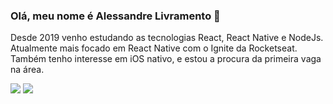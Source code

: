 ### Olá, meu nome é  Alessandre Livramento  👋  

<p>
Desde 2019 venho estudando as tecnologias React, React Native e NodeJs. Atualmente mais focado em React Native com o Ignite da Rocketseat. Também tenho interesse em iOS nativo, e estou a procura da primeira vaga na área. 
</p>


  <div> 
  <a href = "mailto:aleliv74@gmail.com"><img src="https://img.shields.io/badge/-Gmail-%23333?style=for-the-badge&logo=gmail&logoColor=white" target="_blank"></a>
  <a href="https://www.linkedin.com/in/alessandre-livramento" target="_blank"><img src="https://img.shields.io/badge/-LinkedIn-%230077B5?style=for-the-badge&logo=linkedin&logoColor=white" target="_blank"></a>
</div>

